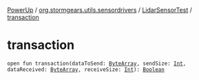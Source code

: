 [PowerUp](../../index.md) / [org.stormgears.utils.sensordrivers](../index.md) / [LidarSensorTest](index.md) / [transaction](./transaction.md)

# transaction

`open fun transaction(dataToSend: `[`ByteArray`](https://kotlinlang.org/api/latest/jvm/stdlib/kotlin/-byte-array/index.html)`, sendSize: `[`Int`](https://kotlinlang.org/api/latest/jvm/stdlib/kotlin/-int/index.html)`, dataReceived: `[`ByteArray`](https://kotlinlang.org/api/latest/jvm/stdlib/kotlin/-byte-array/index.html)`, receiveSize: `[`Int`](https://kotlinlang.org/api/latest/jvm/stdlib/kotlin/-int/index.html)`): `[`Boolean`](https://kotlinlang.org/api/latest/jvm/stdlib/kotlin/-boolean/index.html)